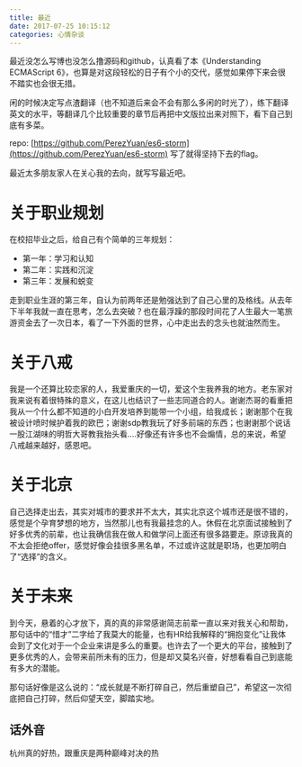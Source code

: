 ```yaml
---
title: 最近
date: 2017-07-25 10:15:12
categories: 心情杂谈
---
```


最近没怎么写博也没怎么撸源码和github，认真看了本《Understanding ECMAScript 6》，也算是对这段轻松的日子有个小的交代，感觉如果停下来会很不踏实也会很无措。

闲的时候决定写点渣翻译（也不知道后来会不会有那么多闲的时光了），练下翻译英文的水平，等翻译几个比较重要的章节后再把中文版拉出来对照下，看下自己到底有多菜。

repo: [https://github.com/PerezYuan/es6-storm](https://github.com/PerezYuan/es6-storm) 写了就得坚持下去的flag。

最近太多朋友家人在关心我的去向，就写写最近吧。

<!-- more -->

# 关于职业规划

在校招毕业之后，给自己有个简单的三年规划：

- 第一年：学习和认知
- 第二年：实践和沉淀
- 第三年：发展和蜕变

走到职业生涯的第三年，自认为前两年还是勉强达到了自己心里的及格线。从去年下半年我就一直在思考，怎么去突破？也在最浮躁的那段时间花了人生最大一笔旅游资金去了一次日本，看了一下外面的世界，心中走出去的念头也就油然而生。

# 关于八戒

我是一个还算比较恋家的人，我爱重庆的一切，爱这个生我养我的地方。老东家对我来说有着很特殊的意义，在这儿也结识了一些志同道合的人。谢谢杰哥的看重把我从一个什么都不知道的小白开发培养到能带一个小组，给我成长；谢谢那个在我被设计喷时候护着我的欧巴；谢谢sdp教我玩了好多前端的东西；也谢谢那个说话一股江湖味的明哲大哥教我抬头看....好像还有许多也不会煽情，总的来说，希望八戒越来越好，感恩吧。

# 关于北京

自己选择走出去，其实对城市的要求并不太大，其实北京这个城市还是很不错的，感觉是个孕育梦想的地方，当然那儿也有我最挂念的人。休假在北京面试接触到了好多优秀的前辈，也让我确信我在做人和做学问上面还有很多路要走。原谅我真的不太会拒绝offer，感觉好像会挂很多黑名单，不过或许这就是职场，也更加明白了“选择”的含义。

# 关于未来

到今天，悬着的心才放下，真的真的非常感谢简志前辈一直以来对我关心和帮助，那句话中的“惜才”二字给了我莫大的能量，也有HR给我解释的“拥抱变化”让我体会到了文化对于一个企业来讲是多么的重要。也许去了一个更大的平台，接触到了更多优秀的人，会带来前所未有的压力，但是却又莫名兴奋，好想看看自己到底能有多大的潜能。

那句话好像是这么说的：“成长就是不断打碎自己，然后重塑自己”，希望这一次彻底把自己打碎，然后仰望天空，脚踏实地。


## 话外音

杭州真的好热，跟重庆是两种巅峰对决的热